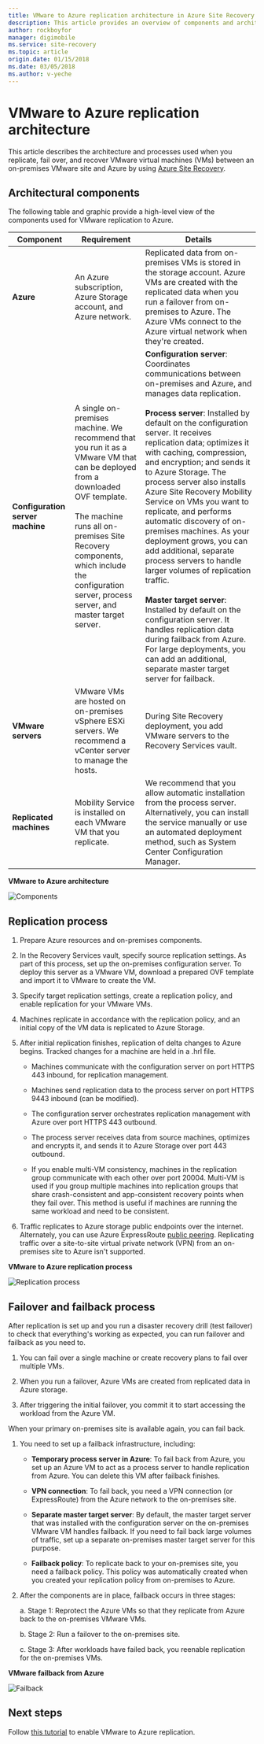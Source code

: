 ```yaml
---
title: VMware to Azure replication architecture in Azure Site Recovery | Azure
description: This article provides an overview of components and architecture used when replicating on-premises VMware VMs to Azure with Azure Site Recovery
author: rockboyfor
manager: digimobile
ms.service: site-recovery
ms.topic: article
origin.date: 01/15/2018
ms.date: 03/05/2018
ms.author: v-yeche
---
```


# VMware to Azure replication architecture

This article describes the architecture and processes used when you replicate, fail over, and recover VMware virtual machines (VMs) between an on-premises VMware site and Azure by using [Azure Site Recovery](site-recovery-overview.md).

## Architectural components

The following table and graphic provide a high-level view of the components used for VMware replication to Azure.

**Component** | **Requirement** | **Details**
--- | --- | ---
**Azure** | An Azure subscription, Azure Storage account, and Azure network. | Replicated data from on-premises VMs is stored in the storage account. Azure VMs are created with the replicated data when you run a failover from on-premises to Azure. The Azure VMs connect to the Azure virtual network when they're created.
**Configuration server machine** | A single on-premises machine. We recommend that you run it as a VMware VM that can be deployed from a downloaded OVF template.<br/><br/> The machine runs all on-premises Site Recovery components, which include the configuration server, process server, and master target server. | **Configuration server**: Coordinates communications between on-premises and Azure, and manages data replication.<br/><br/> **Process server**: Installed by default on the configuration server. It receives replication data; optimizes it with caching, compression, and encryption; and sends it to Azure Storage. The process server also installs Azure Site Recovery Mobility Service on VMs you want to replicate, and performs automatic discovery of on-premises machines. As your deployment grows, you can add additional, separate process servers to handle larger volumes of replication traffic.<br/><br/> **Master target server**: Installed by default on the configuration server. It handles replication data during failback from Azure. For large deployments, you can add an additional, separate master target server for failback.
**VMware servers** | VMware VMs are hosted on on-premises vSphere ESXi servers. We recommend a vCenter server to manage the hosts. | During Site Recovery deployment, you add VMware servers to the Recovery Services vault.
**Replicated machines** | Mobility Service is installed on each VMware VM that you replicate. | We recommend that you allow automatic installation from the process server. Alternatively, you can install the service manually or use an automated deployment method, such as System Center Configuration Manager.

**VMware to Azure architecture**

![Components](./media/concepts-vmware-to-azure-architecture/arch-enhanced.png)

## Replication process

1. Prepare Azure resources and on-premises components.
2. In the Recovery Services vault, specify source replication settings. As part of this process, set up the on-premises configuration server. To deploy this server as a VMware VM, download a prepared OVF template and import it to VMware to create the VM.
3. Specify target replication settings, create a replication policy, and enable replication for your VMware VMs.
4. Machines replicate in accordance with the replication policy, and an initial copy of the VM data is replicated to Azure Storage.
5. After initial replication finishes, replication of delta changes to Azure begins. Tracked changes for a machine are held in a .hrl file.

    * Machines communicate with the configuration server on port HTTPS 443 inbound, for replication management.

    * Machines send replication data to the process server on port HTTPS 9443 inbound (can be modified).

    * The configuration server orchestrates replication management with Azure over port HTTPS 443 outbound.

    * The process server receives data from source machines, optimizes and encrypts it, and sends it to Azure Storage over port 443 outbound.

    * If you enable multi-VM consistency, machines in the replication group communicate with each other over port 20004. Multi-VM is used if you group multiple machines into replication groups that share crash-consistent and app-consistent recovery points when they fail over. This method is useful if machines are running the same workload and need to be consistent.

6. Traffic replicates to Azure storage public endpoints over the internet. Alternately, you can use Azure ExpressRoute [public peering](../expressroute/expressroute-circuit-peerings.md#azure-public-peering). Replicating traffic over a site-to-site virtual private network (VPN) from an on-premises site to Azure isn't supported.
<!-- Sync late on azure-public-peering-->

**VMware to Azure replication process**

![Replication process](./media/concepts-vmware-to-azure-architecture/v2a-architecture-henry.png)

## Failover and failback process

After replication is set up and you run a disaster recovery drill (test failover) to check that everything's working as expected, you can run failover and failback as you need to.

1. You can fail over a single machine or create recovery plans to fail over multiple VMs.

2. When you run a failover, Azure VMs are created from replicated data in Azure storage.

3. After triggering the initial failover, you commit it to start accessing the workload from the Azure VM.

When your primary on-premises site is available again, you can fail back.
1. You need to set up a failback infrastructure, including:

    * **Temporary process server in Azure**: To fail back from Azure, you set up an Azure VM to act as a process server to handle replication from Azure. You can delete this VM after failback finishes.

    * **VPN connection**: To fail back, you need a VPN connection (or ExpressRoute) from the Azure network to the on-premises site.

    * **Separate master target server**: By default, the master target server that was installed with the configuration server on the on-premises VMware VM handles failback. If you need to fail back large volumes of traffic, set up a separate on-premises master target server for this purpose.

    * **Failback policy**: To replicate back to your on-premises site, you need a failback policy. This policy was automatically created when you created your replication policy from on-premises to Azure.
2. After the components are in place, failback occurs in three stages:

    a. Stage 1: Reprotect the Azure VMs so that they replicate from Azure back to the on-premises VMware VMs.

    b. Stage 2: Run a failover to the on-premises site.

    c. Stage 3: After workloads have failed back, you reenable replication for the on-premises VMs.

**VMware failback from Azure**

![Failback](./media/concepts-vmware-to-azure-architecture/enhanced-failback.png)

## Next steps

Follow [this tutorial](tutorial-vmware-to-azure.md) to enable VMware to Azure replication.
<!-- Update_Description: update meta properties， wording update -->